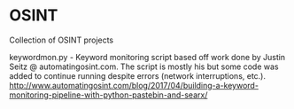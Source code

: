 # OSINT
Collection of OSINT projects

keywordmon.py - Keyword monitoring script based off work done by Justin Seitz @ automatingosint.com.  The script is mostly his but some code was added to continue running despite errors (network interruptions, etc.).  http://www.automatingosint.com/blog/2017/04/building-a-keyword-monitoring-pipeline-with-python-pastebin-and-searx/
